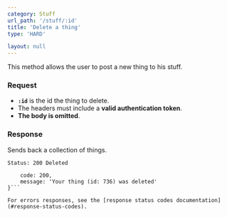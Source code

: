 ```yaml
---
category: Stuff
url_path: '/stuff/:id'
title: 'Delete a thing'
type: 'HARD'

layout: null
---
```


This method allows the user to post a new thing to his stuff.

### Request

* **`:id`** is the id the thing to delete.
* The headers must include a **valid authentication token**.
* **The body is omitted**.

### Response

Sends back a collection of things.

```Status: 200 Deleted```
```{
    code: 200,
    message: 'Your thing (id: 736) was deleted'
}```

For errors responses, see the [response status codes documentation](#response-status-codes).
